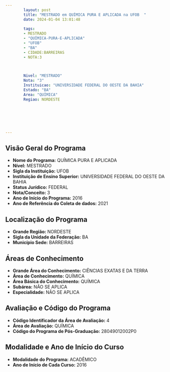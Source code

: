 ```yaml
---
        layout: post
        title: "MESTRADO em QUÍMICA PURA E APLICADA na UFOB  "
        date: 2024-01-04 13:01:48
     
        tags:
        - MESTRADO
        - "QUÍMICA-PURA-E-APLICADA"
        - "UFOB"
        - "BA"
        - CIDADE:BARREIRAS
        - NOTA:3
        
       

        Nivel: "MESTRADO"
        Nota: "3"
        Instituicao: "UNIVERSIDADE FEDERAL DO OESTE DA BAHIA"
        Estado: "BA"
        Area: "QUÍMICA"
        Regiao: NORDESTE
        
        
        
        
        
        
---
```

## Visão Geral do Programa
- **Nome do Programa:** QUÍMICA PURA E APLICADA
- **Nível:** MESTRADO
- **Sigla da Instituição:** UFOB
- **Instituição de Ensino Superior:** UNIVERSIDADE FEDERAL DO OESTE DA BAHIA
- **Status Jurídico:** FEDERAL
- **Nota/Conceito:** 3
- **Ano de Início do Programa:** 2016
- **Ano de Referência do Coleta de dados:** 2021

## Localização do Programa
- **Grande Região:** NORDESTE
- **Sigla da Unidade da Federação:** BA
- **Município Sede:** BARREIRAS

## Áreas de Conhecimento
- **Grande Área do Conhecimento:** CIÊNCIAS EXATAS E DA TERRA
- **Área de Conhecimento:** QUÍMICA
- **Área Básica do Conhecimento:** QUÍMICA
- **Subárea:** NÃO SE APLICA
- **Especialidade:** NÃO SE APLICA

## Avaliação e Código do Programa
- **Código Identificador da Área de Avaliação:** 4
- **Área de Avaliação:** QUÍMICA
- **Código do Programa de Pós-Graduação:** 28049012002P0


## Modalidade e Ano de Início do Curso
- **Modalidade do Programa:** ACADÊMICO
- **Ano de Início de Cada Curso:** 2016
